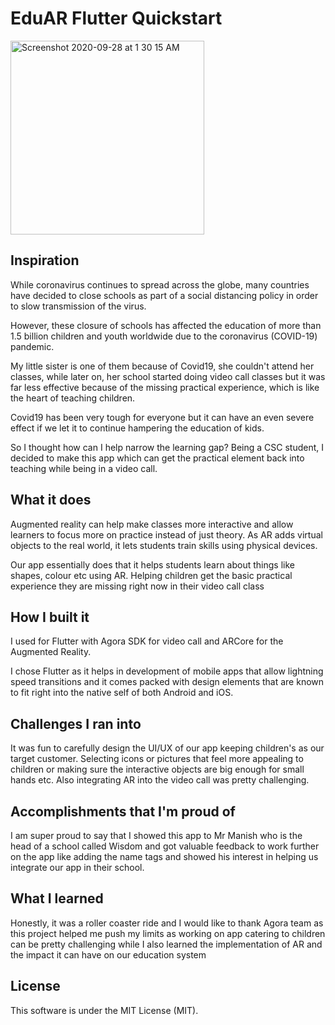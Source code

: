# EduAR Flutter Quickstart
<img width="310" alt="Screenshot 2020-09-28 at 1 30 15 AM" src="https://user-images.githubusercontent.com/29782913/98735995-3dac4c80-23ca-11eb-8e40-fea3dc062b1e.png">

## Inspiration
While coronavirus continues to spread across the globe, many countries have decided to close schools as part of a social distancing policy in order to slow transmission of the virus.

However, these closure of schools has affected the education of more than 1.5 billion children and youth worldwide due to the coronavirus (COVID-19) pandemic.

My little sister is one of them because of Covid19, she couldn't attend her classes, while later on, her school started doing video call classes but it was far less effective because of the missing practical experience, which is like the heart of teaching children.

Covid19 has been very tough for everyone but it can have an even severe effect if we let it to continue hampering the education of kids.

So I thought how can I help narrow the learning gap? 
Being a CSC student, I decided to make this app which can get the practical element back into teaching while being in a video call.

## What it does

Augmented reality can help make classes more interactive and allow learners to focus more on practice instead of just theory. As AR adds virtual objects to the real world, it lets students train skills using physical devices. 

Our app essentially does that it helps students learn about things like shapes, colour etc using AR. Helping children get the basic practical experience they are missing right now in their video call class

## How I built it

I used for Flutter with Agora SDK for video call and ARCore for the Augmented Reality.

I chose Flutter as it helps in development of mobile apps that allow lightning speed transitions and it comes packed with design elements that are known to fit right into the native self of both Android and iOS.

## Challenges I ran into
It was fun to carefully design the UI/UX of our app keeping children's as our target customer. Selecting icons or pictures that feel more appealing to children or making sure the interactive objects are big enough for small hands etc. Also integrating AR into the video call was pretty challenging.

## Accomplishments that I'm proud of

I am super proud to say that I showed this app to Mr Manish who is the head of a school called Wisdom and got valuable feedback to work further on the app like adding the name tags and showed his interest in helping us integrate our app in their school.

## What I learned

Honestly, it was a roller coaster ride and I would like to thank Agora team as this project helped me push my limits as working on app catering to children can be pretty challenging while I also learned the implementation of AR and the impact it can have on our education system

## License

This software is under the MIT License (MIT).
